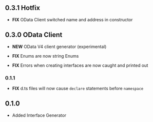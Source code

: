 ## 0.3.1 Hotfix

- **FIX** OData Client switched name and address in constructor

## 0.3.0 OData Client

- **NEW** OData V4 client generator (experimental)


- **FIX** Enums are now string Enums
- **FIX** Errors when creating interfaces are now caught and printed out

### 0.1.1

- **FIX** d.ts files will now cause `declare` statements before `namespace`

## 0.1.0

- Added Interface Generator